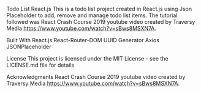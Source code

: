 Todo List React.js
This is a todo list project created in React.js using Json Placeholder to add, remove and manage todo list items. The tutorial followed was React Crash Course 2019 youtube video created by Traversy Media https://www.youtube.com/watch?v=sBws8MSXN7A.


Built With
React.js
React-Router-DOM
UUID Generator
Axios
JSONPlaceholder


License
This project is licensed under the MIT License - see the LICENSE.md file for details

Acknowledgments
React Crash Course 2019 youtube video created by Traversy Media https://www.youtube.com/watch?v=sBws8MSXN7A. 
